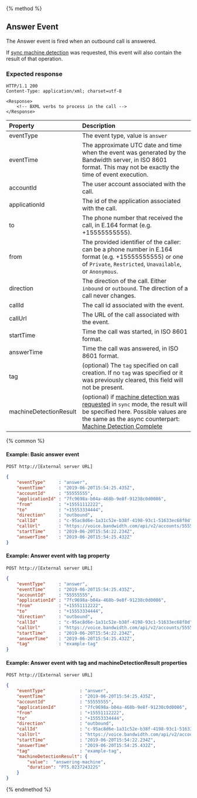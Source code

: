 {% method %}
## Answer Event

The Answer event is fired when an outbound call is answered.

If [sync machine detection](../../guides/machineDetection.md) was requested, this event will also contain the result of that operation.

### Expected response

```http
HTTP/1.1 200
Content-Type: application/xml; charset=utf-8

<Response>
    <!-- BXML verbs to process in the call -->
</Response>
```

| Property               | Description  |
|:-----------------------|:-------------|
| eventType              | The event type, value is `answer` |
| eventTime              | The approximate UTC date and time when the event was generated by the Bandwidth server, in ISO 8601 format. This may not be exactly the time of event execution. |
| accountId              | The user account associated with the call. |
| applicationId          | The id of the application associated with the call. |
| to                     | The phone number that received the call, in E.164 format (e.g. +15555555555). |
| from                   | The provided identifier of the caller: can be a phone number in E.164 format (e.g. +15555555555) or one of `Private`, `Restricted`, `Unavailable`, or `Anonymous`. |
| direction              | The direction of the call. Either `inbound` or `outbound`. The direction of a call never changes. |
| callId                 | The call id associated with the event. |
| callUrl                | The URL of the call associated with the event. |
| startTime              | Time the call was started, in ISO 8601 format. |
| answerTime             | Time the call was answered, in ISO 8601 format. |
| tag                    | (optional) The `tag`  specified on call creation. If no `tag` was specified or it was previously cleared, this field will not be present. |
| machineDetectionResult | (optional) if [machine detection was requested](../../methods/calls/postCalls.md#machine-detection-request) in `sync` mode, the result will be specified here. Possible values are the same as the async counterpart: [Machine Detection Complete](machineDetectionComplete.md) |

{% common %}
#### Example: Basic answer event

```
POST http://[External server URL]
```

```json
{
	"eventType"     : "answer",
	"eventTime"     : "2019-06-20T15:54:25.435Z",
	"accountId"     : "55555555",
	"applicationId" : "7fc9698a-b04a-468b-9e8f-91238c0d0086",
	"from"          : "+15551112222",
	"to"            : "+15553334444",
	"direction"     : "outbound",
	"callId"        : "c-95ac8d6e-1a31c52e-b38f-4198-93c1-51633ec68f8d",
	"callUrl"       : "https://voice.bandwidth.com/api/v2/accounts/55555555/calls/c-95ac8d6e-1a31c52e-b38f-4198-93c1-51633ec68f8d",
	"startTime"     : "2019-06-20T15:54:22.234Z",
	"answerTime"    : "2019-06-20T15:54:25.432Z"
}
```

#### Example: Answer event with tag property

```
POST http://[External server URL]
```
```json
{
	"eventType"     : "answer",
	"eventTime"     : "2019-06-20T15:54:25.435Z",
	"accountId"     : "55555555",
	"applicationId" : "7fc9698a-b04a-468b-9e8f-91238c0d0086",
	"from"          : "+15551112222",
	"to"            : "+15553334444",
	"direction"     : "outbound",
	"callId"        : "c-95ac8d6e-1a31c52e-b38f-4198-93c1-51633ec68f8d",
	"callUrl"       : "https://voice.bandwidth.com/api/v2/accounts/55555555/calls/c-95ac8d6e-1a31c52e-b38f-4198-93c1-51633ec68f8d",
	"startTime"     : "2019-06-20T15:54:22.234Z",
	"answerTime"    : "2019-06-20T15:54:25.432Z",
	"tag"           : "example-tag"
}
```

#### Example: Answer event with tag and machineDetectionResult properties

```
POST http://[External server URL]
```
```json
{
	"eventType"             : "answer",
	"eventTime"             : "2019-06-20T15:54:25.435Z",
	"accountId"             : "55555555",
	"applicationId"         : "7fc9698a-b04a-468b-9e8f-91238c0d0086",
	"from"                  : "+15551112222",
	"to"                    : "+15553334444",
	"direction"             : "outbound",
	"callId"                : "c-95ac8d6e-1a31c52e-b38f-4198-93c1-51633ec68f8d",
	"callUrl"               : "https://voice.bandwidth.com/api/v2/accounts/55555555/calls/c-95ac8d6e-1a31c52e-b38f-4198-93c1-51633ec68f8d",
	"startTime"             : "2019-06-20T15:54:22.234Z",
	"answerTime"            : "2019-06-20T15:54:25.432Z",
	"tag"                   : "example-tag",
	"machineDetectionResult": {
		"value":  "answering-machine",
        "duration": "PT5.023724322S"
    }
}
```

{% endmethod %}
